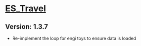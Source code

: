 # [ES_Travel](https://github.com/ESpmdark/ES_Travel)

## Version: 1.3.7
- Re-implement the loop for engi toys to ensure data is loaded